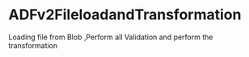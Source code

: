 # ADFv2FileloadandTransformation
Loading file from Blob ,Perform all Validation and perform the transformation
